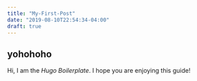 ```yaml
---
title: "My-First-Post"
date: "2019-08-10T22:54:34-04:00"
draft: true
---
```

## yohohoho

Hi, I am the *Hugo Boilerplate*. I hope you are enjoying this guide!
